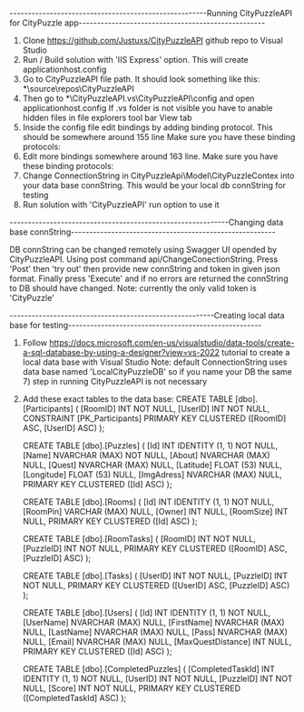 ------------------------------------------------------Running CityPuzzleAPI for CityPuzzle app---------------------------------------------------
1)	Clone https://github.com/Justuxs/CityPuzzleAPI github repo to Visual Studio
2)	Run / Build solution with 'IIS Express' option. This will create applicationhost.config
3)	Go to CityPuzzleAPI file path. It should look something like this: *\source\repos\CityPuzzleAPI
4)	Then go to *\CityPuzzleAPI\.vs\CityPuzzleAPI\config and open applicationhost.config
     If .vs folder is not visible you have to anable hidden files in file explorers tool bar View tab
5) Inside the config file edit bindings by adding binding protocol. This should be somewhere around 155 line
     Make sure you have these binding protocols:
          <binding protocol="http" bindingInformation=":8080:localhost" />
          <binding protocol="http" bindingInformation=":8080:127.0.0.1" />
6) Edit more bindings somewhere around 163 line. 
     Make sure you have these binding protocols:
          <binding protocol="http" bindingInformation="*:26790:localhost" />
          <binding protocol="http" bindingInformation="*:26790:127.0.0.1" />
          <binding protocol="http" bindingInformation="*:26790:86.38.160.86" />
7) Change ConnectionString in CityPuzzleApi\Model\CityPuzzleContex into your data base connString. This would be your local db connString for testing
8) Run solution with 'CityPuzzleAPI' run option to use it

------------------------------------------------------------Changing data base connString--------------------------------------------------------

DB connString can be changed remotely using Swagger UI opended by CityPuzzleAPI. Using post command api/ChangeConectionString.
Press 'Post' then 'try out' then provide new connString and token in given json format. Finally press 'Execute' and if no errors are returned the connString to DB should have changed.
     Note: currently the only valid token is 'CityPuzzle'
     
--------------------------------------------------------Creating local data base for testing-----------------------------------------------------
1) Follow https://docs.microsoft.com/en-us/visualstudio/data-tools/create-a-sql-database-by-using-a-designer?view=vs-2022 tutorial to create a local data base with Visual Studio
     Note: default ConnectionString uses data base named 'LocalCityPuzzleDB' so if you name your DB the same 7) step in running CityPuzzleAPI is not necessary
3) Add these exact tables to the data base:
     CREATE TABLE [dbo].[Participants] (
         [RoomID]		INT	NOT NULL,
         [UserID]		INT	NOT NULL,
         CONSTRAINT [PK_Participants] 
             PRIMARY KEY CLUSTERED ([RoomID] ASC, [UserID] ASC)
     );

     CREATE TABLE [dbo].[Puzzles] (
         [Id]		INT		IDENTITY (1, 1) NOT NULL,
         [Name]		NVARCHAR (MAX)	NOT NULL,
         [About]		NVARCHAR (MAX)	NULL,
         [Quest]		NVARCHAR (MAX)	NULL,
         [Latitude]	FLOAT (53)		NULL,
         [Longitude]	FLOAT (53)		NULL,
         [ImgAdress]	NVARCHAR (MAX)	NULL,
         PRIMARY KEY CLUSTERED ([Id] ASC)
     );

     CREATE TABLE [dbo].[Rooms] (
         [Id]		INT		IDENTITY (1, 1) NOT NULL,
         [RoomPin]	VARCHAR (MAX)	NULL,
         [Owner]		INT		NULL,
         [RoomSize]	INT		NULL,
         PRIMARY KEY CLUSTERED ([Id] ASC)
     );

     CREATE TABLE [dbo].[RoomTasks] (
         [RoomID]		INT	NOT NULL,
         [PuzzleID]	INT	NOT NULL,
         PRIMARY KEY CLUSTERED ([RoomID] ASC, [PuzzleID] ASC)
     );

     CREATE TABLE [dbo].[Tasks] (
         [UserID]   INT	NOT NULL,
         [PuzzleID] INT	NOT NULL,
         PRIMARY KEY CLUSTERED ([UserID] ASC, [PuzzleID] ASC)
     );

     CREATE TABLE [dbo].[Users] (
         [Id]		INT		IDENTITY (1, 1) NOT NULL,
         [UserName]	NVARCHAR (MAX)	NULL,
         [FirstName]	NVARCHAR (MAX)	NULL,
         [LastName]	NVARCHAR (MAX)	NULL,
         [Pass]		NVARCHAR (MAX)	NULL,
         [Email]		NVARCHAR (MAX)	NULL,
         [MaxQuestDistance]	INT		NULL,
         PRIMARY KEY CLUSTERED ([Id] ASC)
     );

     CREATE TABLE [dbo].[CompletedPuzzles] (
         [CompletedTaskId]	INT	IDENTITY (1, 1) NOT NULL,
         [UserID]		INT 	NOT NULL,
         [PuzzleID]	INT 	NOT NULL,
         [Score]		INT 	NOT NULL,
         PRIMARY KEY CLUSTERED ([CompletedTaskId] ASC)
     );

